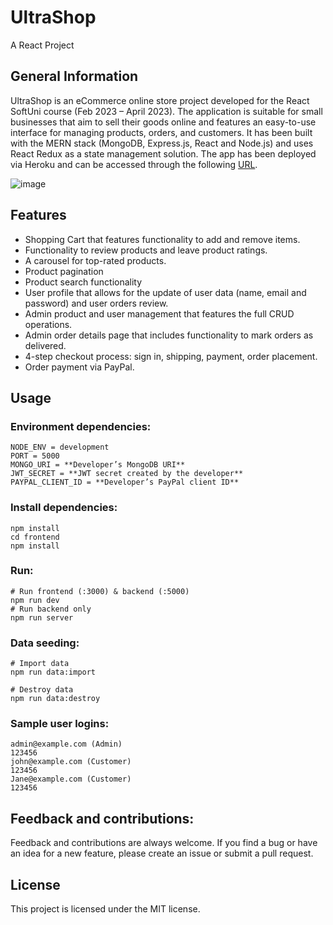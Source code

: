 # UltraShop
A React Project

## General Information

UltraShop is an eCommerce online store project developed for the React SoftUni course (Feb 2023 – April 2023). The application is suitable for small businesses that aim to sell their goods online and features an easy-to-use interface for managing products, orders, and customers.  It has been built with the MERN stack (MongoDB, Express.js, React and Node.js) and uses React Redux as a state management solution. The app has been deployed via Heroku and can be accessed through the following [URL](https://ultrashop-reactapp.herokuapp.com).  

![image](https://i.ibb.co/TY1fXrJ/Ultra-Shop-screenshot.jpg)
 

## Features

-	Shopping Cart that features functionality to add and remove items.
-	Functionality to review products and leave product ratings.
-	A carousel for top-rated products.
-	Product pagination
-	Product search functionality
-	User profile that allows for the update of user data (name, email and password) and user orders review. 
-	Admin product and user management that features the full CRUD operations.
-	Admin order details page that includes functionality to mark orders as delivered.
-	4-step checkout process: sign in, shipping, payment, order placement.
-	Order payment via PayPal.

## Usage
### Environment dependencies:

`NODE_ENV = development`  
`PORT = 5000`  
`MONGO_URI = **Developer’s MongoDB URI**`  
`JWT_SECRET = **JWT secret created by the developer**`  
`PAYPAL_CLIENT_ID = **Developer’s PayPal client ID**`  

### Install dependencies:

`npm install`  
`cd frontend`  
`npm install`  

### Run:
`# Run frontend (:3000) & backend (:5000)`  
`npm run dev`  
`# Run backend only`  
`npm run server`  

### Data seeding:

`# Import data`  
`npm run data:import`  

`# Destroy data`  
`npm run data:destroy`  

### Sample user logins:

`admin@example.com (Admin)`  
`123456`  
`john@example.com (Customer)`  
`123456`  
`Jane@example.com (Customer)`  
`123456`  

## Feedback and contributions:

Feedback and contributions are always welcome. If you find a bug or have an idea for a new feature, please create an issue or submit a pull request.

## License
This project is licensed under the MIT license.
